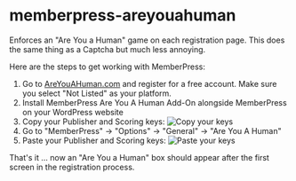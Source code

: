 memberpress-areyouahuman
========================

Enforces an "Are You a Human" game on each registration page. This does the same thing as a Captcha but much less annoying.

Here are the steps to get working with MemberPress:

1. Go to [AreYouAHuman.com](http://areyouahuman.com/ "AreYouAHuman.com") and register for a free account. Make sure you select "Not Listed" as your platform.
2. Install MemberPress Are You A Human Add-On alongside MemberPress on your WordPress website
3. Copy your Publisher and Scoring keys: ![Copy your keys](https://www.evernote.com/shard/s1/sh/9773d048-1668-4ad7-84e3-63e7c7111f1a/2dbea15eb5cb91895be0e0e8b60f1faa/deep/0/Dashboard%20%C2%BB%20Are%20You%20A%20Human.png)
4. Go to "MemberPress" -> "Options" -> "General" -> "Are You A Human"
5. Paste your Publisher and Scoring keys: ![Paste your keys](https://www.evernote.com/shard/s1/sh/657f9006-a8a4-4d4b-9cda-907d2dc9bbe9/7334e8bdc3bbef094d150836a9b17374/deep/0/Options%20%E2%80%B9%20Zeezbo%20International%20Corporation%20%E2%80%94%20WordPress.png)

That's it ... now an "Are You a Human" box should appear after the first screen in the registration process.


